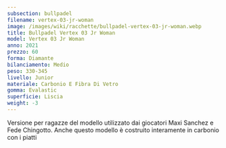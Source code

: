 ```yaml
---
subsection: bullpadel
filename: vertex-03-jr-woman
image: /images/wiki/racchette/bullpadel-vertex-03-jr-woman.webp
title: Bullpadel Vertex 03 Jr Woman
model: Vertex 03 Jr Woman
anno: 2021
prezzo: 60
forma: Diamante
bilanciamento: Medio
peso: 330-345
livello: Junior
materiale: Carbonio E Fibra Di Vetro
gomma: Evalastic
superficie: Liscia
weight: -3
---
```

Versione per ragazze del modello utilizzato dai giocatori Maxi Sanchez e Fede Chingotto. Anche questo modello è costruito interamente in carbonio con i piatti
